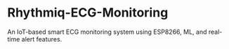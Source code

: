 # Rhythmiq-ECG-Monitoring
An IoT-based smart ECG monitoring system using ESP8266, ML, and real-time alert features.
